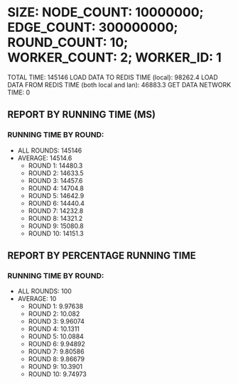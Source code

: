 
# SIZE: NODE_COUNT: 10000000; EDGE_COUNT: 300000000; ROUND_COUNT: 10; WORKER_COUNT: 2; WORKER_ID: 1
 TOTAL TIME: 145146
 LOAD DATA TO REDIS TIME (local): 98262.4
 LOAD DATA FROM REDIS TIME (both local and lan): 46883.3
 GET DATA NETWORK TIME: 0

## REPORT BY RUNNING TIME (MS)

 ### RUNNING TIME BY ROUND:

  + ALL ROUNDS: 145146
  + AVERAGE: 14514.6
     + ROUND 1: 14480.3
     + ROUND 2: 14633.5
     + ROUND 3: 14457.6
     + ROUND 4: 14704.8
     + ROUND 5: 14642.9
     + ROUND 6: 14440.4
     + ROUND 7: 14232.8
     + ROUND 8: 14321.2
     + ROUND 9: 15080.8
     + ROUND 10: 14151.3

## REPORT BY PERCENTAGE RUNNING TIME

 ### RUNNING TIME BY ROUND:

  + ALL ROUNDS: 100
  + AVERAGE: 10
     + ROUND 1: 9.97638
     + ROUND 2: 10.082
     + ROUND 3: 9.96074
     + ROUND 4: 10.1311
     + ROUND 5: 10.0884
     + ROUND 6: 9.94892
     + ROUND 7: 9.80586
     + ROUND 8: 9.86679
     + ROUND 9: 10.3901
     + ROUND 10: 9.74973

